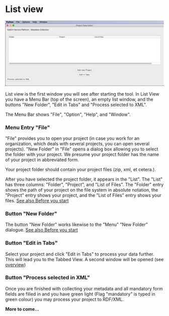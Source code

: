 # List view

![list view](assets/images/list_view.png)

List view is the first window you will see after starting the tool. In List View you have a Menu Bar (top of the screen), an empty list window, 
and the buttons "New Folder", "Edit in Tabs" and "Process selected to XML".

The Menu Bar shows "File", "Option", "Help", and "Window".  

### Menu Entry "File"

"File" provides you to open your project (in case you work for an organization, 
which deals with several projects, you can open several projects). "New Folder" in
"File" opens a dialog box allowing you to select the folder with your project. 
We presume your project folder has the name of your project in abbreviated form.

Your project folder should contain your project files (zip, xml, et cetera.). 

After you have selected the project folder, it appears in the "List". The "List" has 
three columns: "Folder", "Project", and "List of Files". The "Folder" entry shows the path
of your project on the file system in absolute notation, the "Project" entry shows your 
project, and the "List of Files" entry shows your files. 
[See also Before you start](prep.md)

### Button "New Folder"

The button "New Folder" works likewise to the "Menu" "New Folder" dialogue.
[See also Before you start](prep.md)

### Button "Edit in Tabs"

Select your project and click "Edit in Tabs" to process your data further. This will lead
you to the Tabbed View. A second window will be opened (see [overview](prep.md))

### Button "Process selected in XML"

Once you are finished with collecting your metadata and all mandatory form fields are filled
in and you have green light (Flag "mandatory" is typed in green colour) you may process your 
project to RDF/XML. 

**More to come...**
